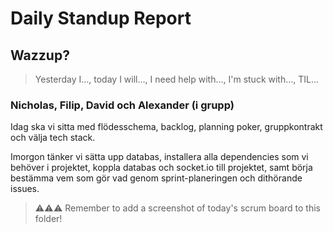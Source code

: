 # Daily Standup Report

## Wazzup?
> Yesterday I…, today I will…, I need help with…, I'm stuck with…, TIL…

### Nicholas, Filip, David och Alexander (i grupp)
Idag ska vi sitta med flödesschema, backlog, planning poker, gruppkontrakt och välja tech stack.

Imorgon tänker vi sätta upp databas, installera alla dependencies som vi behöver i projektet, koppla databas och socket.io till projektet,
samt börja bestämma vem som gör vad genom sprint-planeringen och dithörande issues.

> ⚠️⚠️⚠️ Remember to add a screenshot of today's scrum board to this folder!